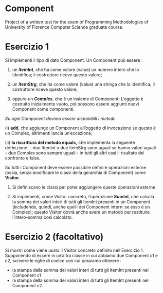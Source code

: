 # Component
Project of a written test for the exam of Programming Methodologies of University of Florence Computer Science graduate course.

# Esercizio 1
Si implementi il tipo di dato Component. Un Component può essere :

1) un _**ItemInt**_, che ha come valore (value) un numero intero che lo identifica; il costruttore riceve questo
valore;

2) un _**ItemStrg**_, che ha come valore (value) una stringa che lo identifica; il costruttore riceve questo valore; 

3) oppure un _**Complex**_, che è un insieme di Component; 
   L’oggetto è costruito inizialmente vuoto, poi possono essere aggiunti nuovi Component come componenti.

_Su ogni Component devono essere disponibili i metodi:_
  
  (i) **add**, che aggiunge un Component all’oggetto di invocazione se questo è un Complex, altrimenti lancia un’eccezione;
  
  (ii) **la riscrittura del metodo equals,** che implementa la seguente definizione: 
      - due ItemInt o due ItemStrg sono uguali se hanno valori uguali
      - due Complex sono sempre uguali
      - in tutti gli altri casi il risultato del confronto è false.

Su tutti i Component deve essere possibile definire operazioni esterne (ossia, senza modificare le classi della gerarchia di Component) come **Visitor**.

1. Si definiscano le classi per poter aggiungere queste operazioni esterne.

2. Si implementi, come Visitor concreto, l’operazione **SumInt**, che calcola la somma dei valori interi di tutti gli ItemInt presenti in un Component (includendo, quindi, anche quelli dei Component interni se esso è un Complex); questo Visitor dovrà anche avere un metodo per restituire l’intero-somma così calcolato.


# Esercizio 2 (facoltativo)
Si mostri come viene usato il Visitor concreto definito nell’Esercizio 1.
Supponendo di essere in un’altra classe in cui abbiamo due Component c1 e c2, scrivere le righe di codice con cui possiamo ottenere :

- la stampa della somma dei valori interi di tutti gli ItemInt presenti nel Component c1
- la stampa della somma dei valori interi di tutti gli ItemInt presenti nel Component c2.


